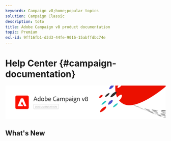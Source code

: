 ```yaml
---
keywords: Campaign v8;home;popular topics
solution: Campaign Classic
description: toto
title: Adobe Campaign v8 product documentation
topic: Premium
exl-id: 9ff16fb1-d3d3-44fe-9016-15abffdbc74e
---
```

# Help Center {#campaign-documentation}

![](assets/banner-documentationv8.png) 

## What's New
